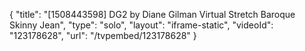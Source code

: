 {
    "title": "[1508443598] DG2 by Diane Gilman Virtual Stretch Baroque Skinny Jean",
    "type": "solo",
    "layout": "iframe-static",
    "videoId": "123178628",
    "url": "\/tvpembed\/123178628"
}